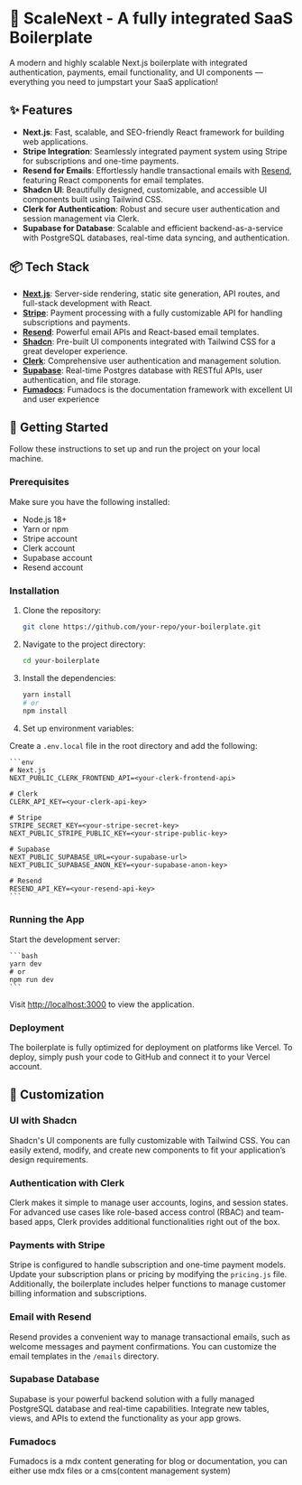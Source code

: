 # 🚀 ScaleNext - A fully integrated SaaS Boilerplate

A modern and highly scalable Next.js boilerplate with integrated authentication, payments, email functionality, and UI components — everything you need to jumpstart your SaaS application!

## ✨ Features

- **Next.js**: Fast, scalable, and SEO-friendly React framework for building web applications.
- **Stripe Integration**: Seamlessly integrated payment system using Stripe for subscriptions and one-time payments.
- **Resend for Emails**: Effortlessly handle transactional emails with [Resend](https://resend.com/), featuring React components for email templates.
- **Shadcn UI**: Beautifully designed, customizable, and accessible UI components built using Tailwind CSS.
- **Clerk for Authentication**: Robust and secure user authentication and session management via Clerk.
- **Supabase for Database**: Scalable and efficient backend-as-a-service with PostgreSQL databases, real-time data syncing, and authentication.
  
## 📦 Tech Stack

- **[Next.js](https://nextjs.org/)**: Server-side rendering, static site generation, API routes, and full-stack development with React.
- **[Stripe](https://stripe.com/)**: Payment processing with a fully customizable API for handling subscriptions and payments.
- **[Resend](https://resend.com/)**: Powerful email APIs and React-based email templates.
- **[Shadcn](https://shadcn.dev/)**: Pre-built UI components integrated with Tailwind CSS for a great developer experience.
- **[Clerk](https://clerk.dev/)**: Comprehensive user authentication and management solution.
- **[Supabase](https://supabase.com/)**: Real-time Postgres database with RESTful APIs, user authentication, and file storage.
- **[Fumadocs](https://fumadocs.vercel.app/)**: Fumadocs is the documentation framework with excellent UI and user experience

## 🚀 Getting Started

Follow these instructions to set up and run the project on your local machine.

### Prerequisites

Make sure you have the following installed:

- Node.js 18+
- Yarn or npm
- Stripe account
- Clerk account
- Supabase account
- Resend account

### Installation

1. Clone the repository:

    ```bash
    git clone https://github.com/your-repo/your-boilerplate.git
    ```

2. Navigate to the project directory:

    ```bash
    cd your-boilerplate
    ```

3. Install the dependencies:

    ```bash
    yarn install
    # or
    npm install
    ```

4. Set up environment variables:

Create a `.env.local` file in the root directory and add the following:

    ```env
    # Next.js
    NEXT_PUBLIC_CLERK_FRONTEND_API=<your-clerk-frontend-api>

    # Clerk
    CLERK_API_KEY=<your-clerk-api-key>

    # Stripe
    STRIPE_SECRET_KEY=<your-stripe-secret-key>
    NEXT_PUBLIC_STRIPE_PUBLIC_KEY=<your-stripe-public-key>

    # Supabase
    NEXT_PUBLIC_SUPABASE_URL=<your-supabase-url>
    NEXT_PUBLIC_SUPABASE_ANON_KEY=<your-supabase-anon-key>

    # Resend
    RESEND_API_KEY=<your-resend-api-key>
    ```

### Running the App

Start the development server:

    ```bash
    yarn dev
    # or
    npm run dev
    ```

Visit [http://localhost:3000](http://localhost:3000) to view the application.

### Deployment

The boilerplate is fully optimized for deployment on platforms like Vercel. To deploy, simply push your code to GitHub and connect it to your Vercel account.

## 🎨 Customization

### UI with Shadcn

Shadcn's UI components are fully customizable with Tailwind CSS. You can easily extend, modify, and create new components to fit your application’s design requirements.

### Authentication with Clerk

Clerk makes it simple to manage user accounts, logins, and session states. For advanced use cases like role-based access control (RBAC) and team-based apps, Clerk provides additional functionalities right out of the box.

### Payments with Stripe

Stripe is configured to handle subscription and one-time payment models. Update your subscription plans or pricing by modifying the `pricing.js` file. Additionally, the boilerplate includes helper functions to manage customer billing information and subscriptions.

### Email with Resend

Resend provides a convenient way to manage transactional emails, such as welcome messages and payment confirmations. You can customize the email templates in the `/emails` directory.

### Supabase Database

Supabase is your powerful backend solution with a fully managed PostgreSQL database and real-time capabilities. Integrate new tables, views, and APIs to extend the functionality as your app grows.

### Fumadocs

Fumadocs is a mdx content generating for blog or documentation, you can either use mdx files or a cms(content management system)
